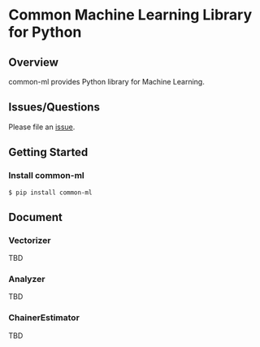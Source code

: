 Common Machine Learning Library for Python
====

## Overview

common-ml provides Python library for Machine Learning.

## Issues/Questions

Please file an [issue](https://github.com/bizreach/common-ml/issues "issue").

## Getting Started

### Install common-ml

    $ pip install common-ml

## Document

### Vectorizer

TBD

### Analyzer

TBD

### ChainerEstimator

TBD

